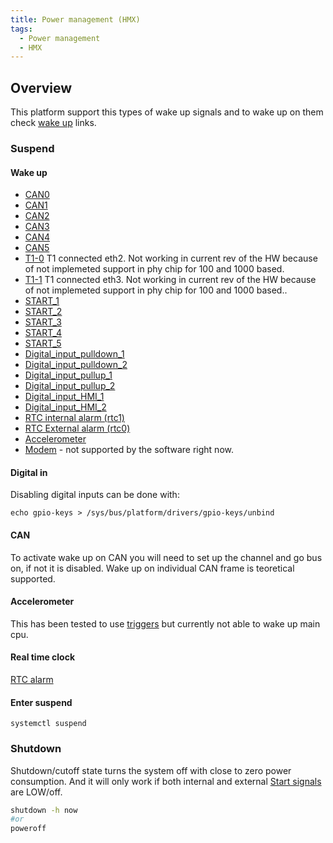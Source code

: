 ```yaml
---
title: Power management (HMX)
tags:
  - Power management
  - HMX
---
```

## Overview

This platform support this types of wake up signals and to wake up on them check [wake up](#wake-up) links.
### Suspend

#### Wake up
- [CAN0](../../interfaces/hmx/can.md)
- [CAN1](../../interfaces/hmx/can.md)
- [CAN2](../../interfaces/hmx/can.md)
- [CAN3](../../interfaces/hmx/can.md)
- [CAN4](../../interfaces/hmx/can.md)
- [CAN5](../../interfaces/hmx/can.md)
- [T1-0](../../interfaces/hmx/ethernet.md) T1 connected eth2. Not working in current rev of the HW because of not implemeted support in phy chip for 100 and 1000 based.
- [T1-1](../../interfaces/hmx/ethernet.md) T1 connected eth3. Not working in current rev of the HW because of not implemeted support in phy chip for 100 and 1000 based..
- [START_1](../../interfaces/hmx/start_signal.md)
- [START_2](../../interfaces/hmx/start_signal.md)
- [START_3](../../interfaces/hmx/start_signal.md)
- [START_4](../../interfaces/hmx/start_signal.md)
- [START_5](../../interfaces/hmx/start_signal.md)
- [Digital_input_pulldown_1](../../interfaces/hmx/digital_io.md)
- [Digital_input_pulldown_2](../../interfaces/hmx/digital_io.md)
- [Digital_input_pullup_1](../../interfaces/hmx/digital_io.md)
- [Digital_input_pullup_2](../../interfaces/hmx/digital_io.md)
- [Digital_input_HMI_1](../../interfaces/hmx/digital_io.md)
- [Digital_input_HMI_2](../../interfaces/hmx/digital_io.md)
- [RTC internal alarm (rtc1)](../../interfaces/rtc_alarm.md)
- [RTC External alarm (rtc0)](../../interfaces/rtc_alarm.md)
- [Accelerometer](../../interfaces/hmx/accelerometer.md)
- [Modem](../../interfaces/hmx/modem.md) - not supported by the software right now.

#### Digital in
Disabling digital inputs can be done with:
```
echo gpio-keys > /sys/bus/platform/drivers/gpio-keys/unbind
```
#### CAN

To activate wake up on CAN you will need to set up the channel and go bus on, if not it is disabled.
Wake up on individual CAN frame is teoretical supported.

#### Accelerometer

This has been tested to use [triggers](../../interfaces/hmx/accelerometer.md#activate-triggers) but currently not able to wake up main cpu.

#### Real time clock

[RTC alarm](../../interfaces/rtc_alarm.md)


#### Enter suspend
```
systemctl suspend
```
### Shutdown

Shutdown/cutoff state turns the system off with close to zero power consumption. And it will only work if both internal and external [Start signals](../../interfaces/hmx/start_signal.md) are LOW/off.

```bash
shutdown -h now
#or
poweroff
```

